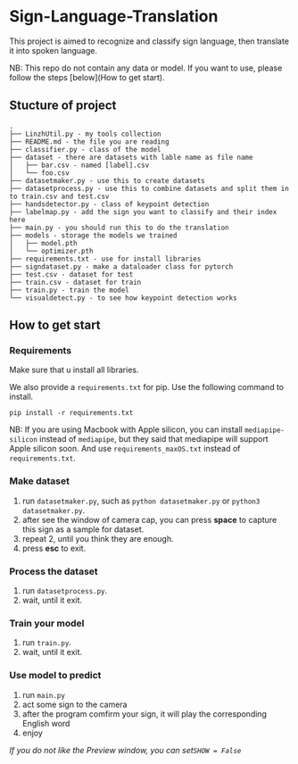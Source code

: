 # Sign-Language-Translation

This project is aimed to recognize and classify sign language, then translate it into spoken language.

NB: This repo do not contain any data or model. If you want to use, please follow the steps [below](How to get start).


## Stucture of project

```
.
├── LinzhUtil.py - my tools collection
├── README.md - the file you are reading
├── classifier.py - class of the model
├── dataset - there are datasets with lable name as file name
│   ├── bar.csv - named [label].csv
│   └── foo.csv
├── datasetmaker.py - use this to create datasets
├── datasetprocess.py - use this to combine datasets and split them in to train.csv and test.csv
├── handsdetector.py - class of keypoint detection
├── labelmap.py - add the sign you want to classify and their index here
├── main.py - you should run this to do the translation
├── models - storage the models we trained
│   ├── model.pth
│   └── optimizer.pth
├── requirements.txt - use for install libraries
├── signdataset.py - make a dataloader class for pytorch
├── test.csv - dataset for test
├── train.csv - dataset for train
├── train.py - train the model
└── visualdetect.py - to see how keypoint detection works
```

## How to get start

### Requirements

Make sure that u install all libraries.

We also provide a `requirements.txt` for pip. Use the following command to install.

``pip install -r requirements.txt``

NB: If you are using Macbook with Apple silicon, you can install `mediapipe-silicon` instead of `mediapipe`, but they said that mediapipe will support Apple silicon soon. And use `requirements_maxOS.txt` instead of `requirements.txt`.

### Make dataset

1. run `datasetmaker.py`, such as `python datasetmaker.py` or `python3 datasetmaker.py`.
2. after see the window of camera cap, you can press **space** to capture this sign as a sample for dataset.
3. repeat 2, until you think they are enough.
4. press **esc** to exit.

### Process the dataset

1. run `datasetprocess.py`.
2. wait, until it exit.

### Train your model

1. run `train.py`.
2. wait, until it exit.

### Use model to predict

1. run `main.py`
2. act some sign to the camera
3. after the program comfirm your sign, it will play the corresponding English word
4. enjoy

*If you do not like the Preview window, you can set`SHOW = False`*

